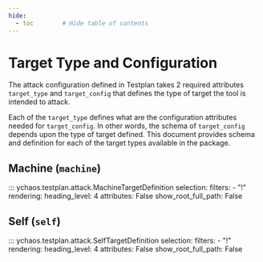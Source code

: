 ```yaml
---
hide:
  - toc        # Hide table of contents
---
```


# Target Type and Configuration

The attack configuration defined in Testplan takes 2 required
attributes `target_type` and `target_config` that defines the type of 
target the tool is intended to attack. 

Each of the `target_type` defines what are the configuration attributes needed
for `target_config`. In other words, the schema of `target_config` depends upon
the type of target defined. This document provides schema and definition for
each of the target types available in the package.

## Machine (`machine`)

::: ychaos.testplan.attack.MachineTargetDefinition
    selection:
        filters:
        - "!"
    rendering:
        heading_level: 4
        attributes: False
        show_root_full_path: False
   
## Self (`self`)

::: ychaos.testplan.attack.SelfTargetDefinition
    selection:
        filters:
        - "!"
    rendering:
        heading_level: 4
        attributes: False
        show_root_full_path: False
